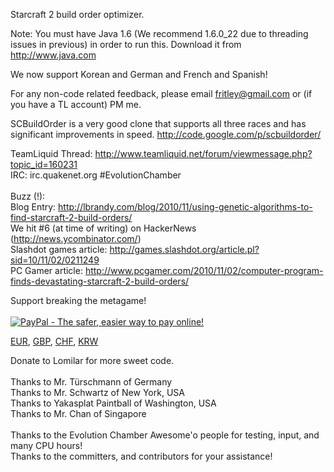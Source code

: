 Starcraft 2 build order optimizer.

Note: You must have Java 1.6 (We recommend 1.6.0\_22 due to threading issues in previous) in order to run this. Download it from http://www.java.com

We now support Korean and German and French and Spanish!

For any non-code related feedback, please email fritley@gmail.com or (if you have a TL account) PM me.

SCBuildOrder is a very good clone that supports all three races and has significant improvements in speed. http://code.google.com/p/scbuildorder/

TeamLiquid Thread: http://www.teamliquid.net/forum/viewmessage.php?topic_id=160231<br>
IRC: irc.quakenet.org #EvolutionChamber<br>
<br>
Buzz (!):<br>
Blog Entry: <a href='http://lbrandy.com/blog/2010/11/using-genetic-algorithms-to-find-starcraft-2-build-orders/'>http://lbrandy.com/blog/2010/11/using-genetic-algorithms-to-find-starcraft-2-build-orders/</a><br>
We hit #6 (at time of writing) on HackerNews (<a href='http://news.ycombinator.com/'>http://news.ycombinator.com/</a>)<br>
Slashdot games article: <a href='http://games.slashdot.org/article.pl?sid=10/11/02/0211249'>http://games.slashdot.org/article.pl?sid=10/11/02/0211249</a><br>
PC Gamer article: <a href='http://www.pcgamer.com/2010/11/02/computer-program-finds-devastating-starcraft-2-build-orders/'>http://www.pcgamer.com/2010/11/02/computer-program-finds-devastating-starcraft-2-build-orders/</a>

Support breaking the metagame!<br>
<br>
<a href='https://www.paypal.com/cgi-bin/webscr?cmd=_s-xclick&hosted_button_id=DHCES67YKGBQ8'><img src='https://www.paypal.com/en_US/i/btn/btn_donateCC_LG.gif' alt='PayPal - The safer, easier way to pay online!' border='0'>

<a href='http://www.google.com/search?hl=en&q=8+eur+in+usd'>EUR</a>, <a href='http://www.google.com/search?hl=en&q=8+gbp+in+usd'>GBP</a>, <a href='http://www.google.com/search?hl=en&q=8+chf+in+usd'>CHF</a>, <a href='http://www.google.com/search?hl=en&q=8+krw+in+usd'>KRW</a>

Donate to Lomilar for more sweet code.<br>
<br>
Thanks to Mr. Türschmann of Germany<br>
Thanks to Mr. Schwartz of New York, USA<br>
Thanks to Yakasplat Paintball of Washington, USA<br>
Thanks to Mr. Chan of Singapore<br>
<br>
Thanks to the Evolution Chamber Awesome'o people for testing, input, and many CPU hours!<br>
Thanks to the committers, and contributors for your assistance!